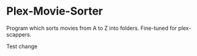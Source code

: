 # Plex-Movie-Sorter
Program which sorts movies from A to Z into folders. Fine-tuned for plex-scappers.

Test change
